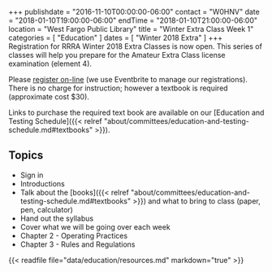 +++
publishdate = "2016-11-10T00:00:00-06:00"
contact = "W0HNV"
date = "2018-01-10T19:00:00-06:00"
endTime = "2018-01-10T21:00:00-06:00"
location = "West Fargo Public Library"
title = "Winter Extra Class Week 1"
categories = [ "Education" ]
dates = [ "Winter 2018 Extra" ]
+++
Registration for RRRA Winter 2018 Extra Classes is now open. This series of
classes will help you prepare for the Amateur Extra Class license examination
(element 4).

Please
[register
on-line](https://www.eventbrite.com/e/ham-radio-extra-license-level-3-class-tickets-41538432570?aff=es2)
(we use Eventbrite to manage our registrations). There is no charge for
instruction; however a textbook is required (approximate cost $30).

Links to purchase the required text book are available on our
[Education and Testing Schedule]({{< relref "about/committees/education-and-testing-schedule.md#textbooks" >}}).

## Topics

* Sign in
* Introductions
* Talk about the [books]({{< relref "about/committees/education-and-testing-schedule.md#textbooks" >}}) and what to bring to class (paper, pen, calculator)
* Hand out the syllabus
* Cover what we will be going over each week
* Chapter 2 - Operating Practices
* Chapter 3 - Rules and Regulations

{{< readfile file="data/education/resources.md" markdown="true" >}}


